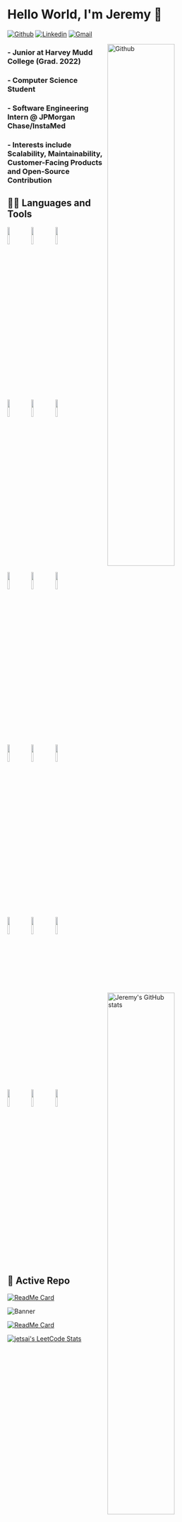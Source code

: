 # Hello World, I'm Jeremy 👋

[![Github](https://img.shields.io/badge/-Github-000?style=flat&logo=Github&logoColor=white)](https://github.com/JeremyTsaii)
[![Linkedin](https://img.shields.io/badge/-LinkedIn-blue?style=flat&logo=Linkedin&logoColor=white)](https://www.linkedin.com/in/jeremytsaii)
[![Gmail](https://img.shields.io/badge/-Gmail-c14438?style=flat&logo=Gmail&logoColor=white)](mailto:jeremytsai331@gmail.com)

<img width="55%" align="right" alt="Github" src="https://raw.githubusercontent.com/onimur/.github/master/.resources/git-header.svg" />

### - Junior at Harvey Mudd College (Grad. 2022)
### - Computer Science Student
### - Software Engineering Intern @ JPMorgan Chase/InstaMed
### - Interests include Scalability, Maintainability, Customer-Facing Products and Open-Source Contribution

## 👨‍💻 Languages and Tools
<p>
  <img width="55%" align="right" alt="Jeremy's GitHub stats" src="https://github-readme-stats.vercel.app/api?username=JeremyTsaii&count_private=true&show_icons=true&theme=tokyonight" />

  <code><img width="10%" src="https://www.vectorlogo.zone/logos/dotnet/dotnet-ar21.svg"></code>
  <code><img width="10%" src="https://www.vectorlogo.zone/logos/typescriptlang/typescriptlang-ar21.svg"></code>
  <code><img width="10%" src="https://www.vectorlogo.zone/logos/java/java-ar21.svg"></code>
  <br />
  <code><img width="10%" src="https://www.vectorlogo.zone/logos/javascript/javascript-ar21.svg"></code>
  <code><img width="10%" src="https://www.vectorlogo.zone/logos/python/python-ar21.svg"></code>
  <code><img width="10%" src="https://www.vectorlogo.zone/logos/reactjs/reactjs-ar21.svg"></code>
  <br />
  <code><img width="10%" src="https://www.vectorlogo.zone/logos/postgresql/postgresql-ar21.svg"></code>
  <code><img width="10%" src="https://www.vectorlogo.zone/logos/mysql/mysql-ar21.svg"></code>
  <code><img width="10%" src="https://www.vectorlogo.zone/logos/graphql/graphql-ar21.svg"></code>
  <br />
  <code><img width="10%" src="https://www.vectorlogo.zone/logos/getpostman/getpostman-ar21.svg"></code>
  <code><img width="10%" src="https://www.vectorlogo.zone/logos/travis-ci/travis-ci-ar21.svg"></code>
  <code><img width="10%" src="https://www.vectorlogo.zone/logos/circleci/circleci-ar21.svg"></code>
  <br />
  <code><img width="10%" src="https://www.vectorlogo.zone/logos/git-scm/git-scm-ar21.svg"></code>
  <code><img width="10%" src="https://www.vectorlogo.zone/logos/github/github-ar21.svg"></code>
  <code><img width="10%" src="https://www.vectorlogo.zone/logos/docker/docker-ar21.svg"></code>
  <br />
  <code><img width="10%" src="https://www.vectorlogo.zone/logos/netlify/netlify-ar21.svg"></code>
  <code><img width="10%" src="https://www.vectorlogo.zone/logos/heroku/heroku-ar21.svg"></code>
  <code><img width="10%" src="https://www.vectorlogo.zone/logos/hasuraio/hasuraio-ar21.svg"></code>
</p>

## 👀 Active Repo

[![ReadMe Card](https://github-readme-stats.vercel.app/api/pin/?username=JeremyTsaii&repo=hyperplanner&show_owner=true)](https://github.com/JeremyTsaii/hyperplanner)

![Banner](https://user-images.githubusercontent.com/44514622/105098661-43c04880-5a5f-11eb-833f-c545aa39a037.PNG)

[![ReadMe Card](https://github-readme-stats.vercel.app/api/pin/?username=JeremyTsaii&repo=leetcode-stats&show_owner=true)](https://github.com/JeremyTsaii/leetcode-stats)

[![jetsai's LeetCode Stats](https://leetcode-stats.vercel.app/api?username=jetsai&theme=Dark)](https://github.com/JeremyTsaii/leetcode-stats)

